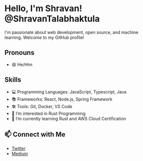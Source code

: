 # Hello, I'm Shravan! @ShravanTalabhaktula
I'm passionate about web development, open source, and machine learning. Welcome to my GitHub profile!

## Pronouns
- 😄 He/Him

## Skills
- 💻 Programming Languages: JavaScript, Typescript, Java
- 📚 Frameworks: React, Node.js, Spring Framework
- 🛠️ Tools: Git, Docker, VS Code
- 👀 I’m interested in Rust Programming
- 🌱 I’m currently learning Rust and AWS Cloud Certification

## 📫 Connect with Me
- [Twitter](https://x.com/iamshr4n)
- [Medium](https://tshravan2012.medium.com/)
